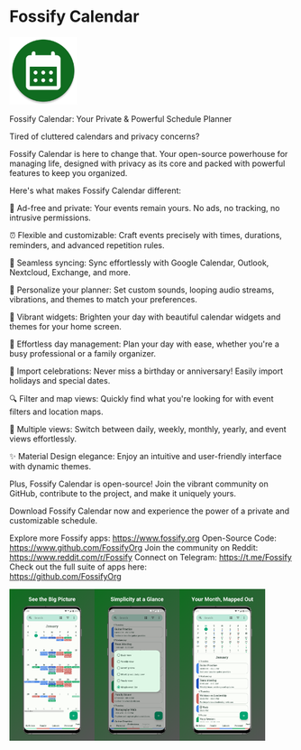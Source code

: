 # Fossify Calendar
<img alt="Logo" src="graphics/icon.webp" width="120" />

Fossify Calendar: Your Private & Powerful Schedule Planner

Tired of cluttered calendars and privacy concerns?

Fossify Calendar is here to change that. Your open-source powerhouse for managing life, designed with privacy as its core and packed with powerful features to keep you organized.

Here's what makes Fossify Calendar different:

🚫 Ad-free and private: Your events remain yours. No ads, no tracking, no intrusive permissions.

⏰ Flexible and customizable: Craft events precisely with times, durations, reminders, and advanced repetition rules.

🔄 Seamless syncing: Sync effortlessly with Google Calendar, Outlook, Nextcloud, Exchange, and more.

🎨 Personalize your planner: Set custom sounds, looping audio streams, vibrations, and themes to match your preferences.

🌈 Vibrant widgets: Brighten your day with beautiful calendar widgets and themes for your home screen.

📅 Effortless day management: Plan your day with ease, whether you're a busy professional or a family organizer.

🎉 Import celebrations: Never miss a birthday or anniversary! Easily import holidays and special dates.

🔍 Filter and map views: Quickly find what you're looking for with event filters and location maps.

📆 Multiple views: Switch between daily, weekly, monthly, yearly, and event views effortlessly.

✨ Material Design elegance: Enjoy an intuitive and user-friendly interface with dynamic themes.

Plus, Fossify Calendar is open-source! Join the vibrant community on GitHub, contribute to the project, and make it uniquely yours.

Download Fossify Calendar now and experience the power of a private and customizable schedule.

Explore more Fossify apps: https://www.fossify.org
Open-Source Code: https://www.github.com/FossifyOrg
Join the community on Reddit: https://www.reddit.com/r/Fossify
Connect on Telegram: https://t.me/Fossify
Check out the full suite of apps here:  
https://github.com/FossifyOrg

<div style="display:flex;">
<img alt="App image" src="fastlane/metadata/android/en-US/images/phoneScreenshots/1_en-US.png" width="30%">
<img alt="App image" src="fastlane/metadata/android/en-US/images/phoneScreenshots/2_en-US.png" width="30%">
<img alt="App image" src="fastlane/metadata/android/en-US/images/phoneScreenshots/4_en-US.png" width="30%">
</div>
